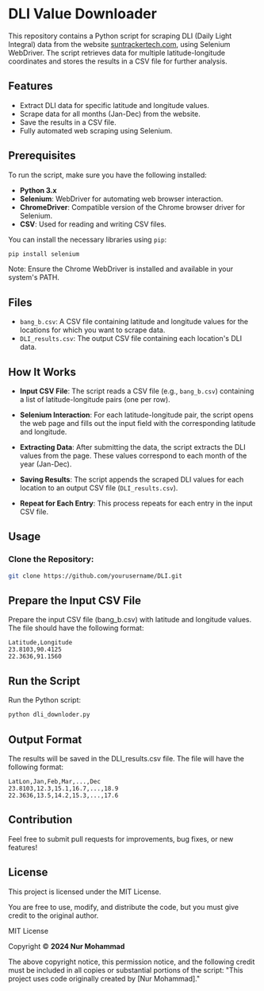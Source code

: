 # DLI Value Downloader

This repository contains a Python script for scraping DLI (Daily Light Integral) data from the website [suntrackertech.com](https://dli.suntrackertech.com/), using Selenium WebDriver. The script retrieves data for multiple latitude-longitude coordinates and stores the results in a CSV file for further analysis.

## Features

- Extract DLI data for specific latitude and longitude values.
- Scrape data for all months (Jan-Dec) from the website.
- Save the results in a CSV file.
- Fully automated web scraping using Selenium.

## Prerequisites

To run the script, make sure you have the following installed:

- **Python 3.x**
- **Selenium**: WebDriver for automating web browser interaction.
- **ChromeDriver**: Compatible version of the Chrome browser driver for Selenium.
- **CSV**: Used for reading and writing CSV files.

You can install the necessary libraries using `pip`:

```bash
pip install selenium
```
Note: Ensure the Chrome WebDriver is installed and available in your system's PATH.

## Files

- `bang_b.csv`: A CSV file containing latitude and longitude values for the locations for which you want to scrape data.
- `DLI_results.csv`: The output CSV file containing each location's DLI data.

## How It Works

- **Input CSV File**: The script reads a CSV file (e.g., `bang_b.csv`) containing a list of latitude-longitude pairs (one per row).
  
- **Selenium Interaction**: For each latitude-longitude pair, the script opens the web page and fills out the input field with the corresponding latitude and longitude.

- **Extracting Data**: After submitting the data, the script extracts the DLI values from the page. These values correspond to each month of the year (Jan-Dec).

- **Saving Results**: The script appends the scraped DLI values for each location to an output CSV file (`DLI_results.csv`).

- **Repeat for Each Entry**: This process repeats for each entry in the input CSV file.

## Usage

### Clone the Repository:

```bash
git clone https://github.com/yourusername/DLI.git
```
## Prepare the Input CSV File

Prepare the input CSV file (bang_b.csv) with latitude and longitude values. The file should have the following format:
```csv
Latitude,Longitude
23.8103,90.4125
22.3636,91.1560
```

## Run the Script

Run the Python script:
```bash
python dli_downloder.py
```
## Output Format

The results will be saved in the DLI_results.csv file. The file will have the following format:
```csv
LatLon,Jan,Feb,Mar,...,Dec
23.8103,12.3,15.1,16.7,...,18.9
22.3636,13.5,14.2,15.3,...,17.6
```
## Contribution

Feel free to submit pull requests for improvements, bug fixes, or new features!

## License

This project is licensed under the MIT License.

You are free to use, modify, and distribute the code, but you must give credit to the original author.

MIT License

Copyright © **2024 Nur Mohammad**


The above copyright notice, this permission notice, and the following credit
must be included in all copies or substantial portions of the script: "This
project uses code originally created by [Nur Mohammad]."



